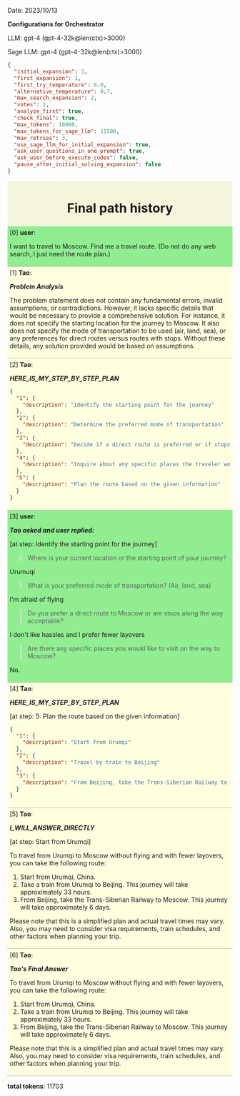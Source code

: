 Date: 2023/10/13

**Configurations for Orchestrator**

LLM: gpt-4 (gpt-4-32k@len(ctx)>3000)

Sage LLM: gpt-4 (gpt-4-32k@len(ctx)>3000)

```json
{
  "initial_expansion": 3,
  "first_expansion": 1,
  "first_try_temperature": 0.0,
  "alternative_temperature": 0.7,
  "max_search_expansion": 2,
  "votes": 1,
  "analyze_first": true,
  "check_final": true,
  "max_tokens": 10000,
  "max_tokens_for_sage_llm": 11500,
  "max_retries": 3,
  "use_sage_llm_for_initial_expansion": true,
  "ask_user_questions_in_one_prompt": true,
  "ask_user_before_execute_codes": false,
  "pause_after_initial_solving_expansion": false
}
```
        

<div style="background-color: beige; text-align: center; padding: 5px">


# Final path history

</div>

<div style="background-color:lightgreen; padding: 5px; border-bottom: 1px dotted grey">
<div>[0] <b>user</b>:</div>


I want to travel to Moscow. Find me a travel route. (Do not do any web search, I just need the route plan.)


</div>

<div style="background-color:lightyellow; padding: 5px; border-bottom: 1px dotted grey">
<div>[1] <b>Tao</b>:</div>

***Problem Analysis***



The problem statement does not contain any fundamental errors, invalid assumptions, or contradictions. However, it lacks specific details that would be necessary to provide a comprehensive solution. For instance, it does not specify the starting location for the journey to Moscow. It also does not specify the mode of transportation to be used (air, land, sea), or any preferences for direct routes versus routes with stops. Without these details, any solution provided would be based on assumptions.


</div>

<div style="background-color:lightyellow; padding: 5px; border-bottom: 1px dotted grey">
<div>[2] <b>Tao</b>:</div>

***HERE_IS_MY_STEP_BY_STEP_PLAN***



```json
{
  "1": {
    "description": "Identify the starting point for the journey"
  },
  "2": {
    "description": "Determine the preferred mode of transportation"
  },
  "3": {
    "description": "Decide if a direct route is preferred or if stops are acceptable"
  },
  "4": {
    "description": "Inquire about any specific places the traveler would like to visit on the way"
  },
  "5": {
    "description": "Plan the route based on the given information"
  }
}
```


</div>

<div style="background-color:lightgreen; padding: 5px; border-bottom: 1px dotted grey">
<div>[3] <b>user</b>:</div>

***Tao asked and user replied:***



[at step: Identify the starting point for the journey]

> Where is your current location or the starting point of your journey?

Urumuqi
> What is your preferred mode of transportation? (Air, land, sea)

I'm afraid of flying
> Do you prefer a direct route to Moscow or are stops along the way acceptable?

I don't like hassles and I prefer fewer layovers
> Are there any specific places you would like to visit on the way to Moscow?

No.


</div>

<div style="background-color:lightyellow; padding: 5px; border-bottom: 1px dotted grey">
<div>[4] <b>Tao</b>:</div>

***HERE_IS_MY_STEP_BY_STEP_PLAN***



[at step: 5: Plan the route based on the given information]

```json
{
  "1": {
    "description": "Start from Urumqi"
  },
  "2": {
    "description": "Travel by train to Beijing"
  },
  "3": {
    "description": "From Beijing, take the Trans-Siberian Railway to Moscow"
  }
}
```


</div>

<div style="background-color:lightyellow; padding: 5px; border-bottom: 1px dotted grey">
<div>[5] <b>Tao</b>:</div>

***I_WILL_ANSWER_DIRECTLY***



[at step: Start from Urumqi]

To travel from Urumqi to Moscow without flying and with fewer layovers, you can take the following route:

1. Start from Urumqi, China.
2. Take a train from Urumqi to Beijing. This journey will take approximately 33 hours.
3. From Beijing, take the Trans-Siberian Railway to Moscow. This journey will take approximately 6 days.

Please note that this is a simplified plan and actual travel times may vary. Also, you may need to consider visa requirements, train schedules, and other factors when planning your trip.


</div>

<div style="background-color:lightyellow; padding: 5px; border-bottom: 1px dotted grey">
<div>[6] <b>Tao</b>:</div>

***Tao's Final Answer***



To travel from Urumqi to Moscow without flying and with fewer layovers, you can take the following route:

1. Start from Urumqi, China.
2. Take a train from Urumqi to Beijing. This journey will take approximately 33 hours.
3. From Beijing, take the Trans-Siberian Railway to Moscow. This journey will take approximately 6 days.

Please note that this is a simplified plan and actual travel times may vary. Also, you may need to consider visa requirements, train schedules, and other factors when planning your trip.


</div>

**total tokens**: 11703

